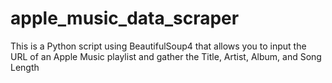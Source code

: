 # apple_music_data_scraper
This is a Python script using BeautifulSoup4 that allows you to input the URL of an Apple Music playlist and gather the Title, Artist, Album, and Song Length
